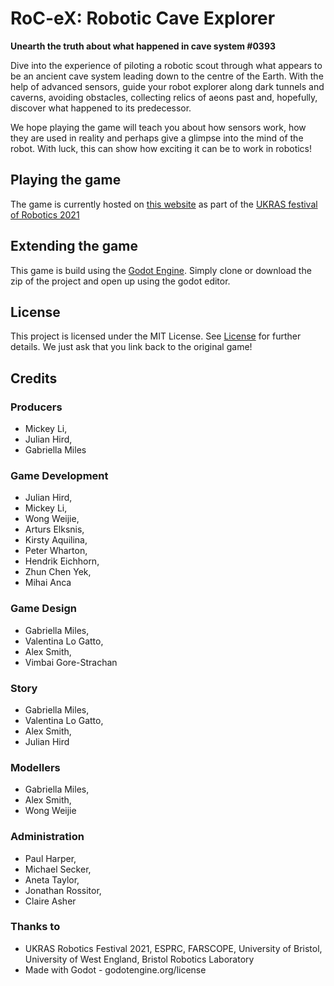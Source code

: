 # RoC-eX: Robotic Cave Explorer
**Unearth the truth about what happened in cave system #0393**

Dive into the experience of piloting a robotic scout through what appears to be an ancient cave system leading down to the centre of the Earth. With the help of advanced sensors, guide your robot explorer along dark tunnels and caverns, avoiding obstacles, collecting relics of aeons past and, hopefully, discover what happened to its predecessor. 

We hope playing the game will teach you about how sensors work, how they are used in reality and perhaps give a glimpse into the mind of the robot. With luck, this can show how exciting it can be to work in robotics! 

## Playing the game

The game is currently hosted on [this website](https://www.farscope.bris.ac.uk/game) as part of the [UKRAS festival of Robotics 2021](https://www.ukras.org/robotics-week/)

## Extending the game

This game is build using the [Godot Engine](https://godotengine.org/). Simply clone or download the zip of the project and open up using the godot editor. 

## License
This project is licensed under the MIT License. See [License](License) for further details. We just ask that you link back to the original game! 

## Credits

### Producers
* Mickey Li,
* Julian Hird,
* Gabriella Miles

### Game Development
* Julian Hird,
* Mickey Li,
* Wong Weijie,
* Arturs Elksnis,
* Kirsty Aquilina,
* Peter Wharton,
* Hendrik Eichhorn,
* Zhun Chen Yek,
* Mihai Anca

### Game Design
* Gabriella Miles,
* Valentina Lo Gatto,
* Alex Smith,
* Vimbai Gore-Strachan

### Story
* Gabriella Miles,
* Valentina Lo Gatto,
* Alex Smith,
* Julian Hird

### Modellers
* Gabriella Miles,
* Alex Smith,
* Wong Weijie

### Administration
* Paul Harper,
* Michael Secker,
* Aneta Taylor,
* Jonathan Rossitor,
* Claire Asher

### Thanks to
* UKRAS Robotics Festival 2021, ESPRC, FARSCOPE, University of Bristol, University of West England, Bristol Robotics Laboratory
* Made with Godot - godotengine.org/license

